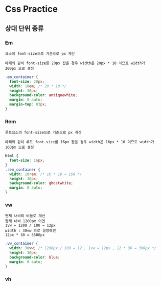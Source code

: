 # Css Practice

## 상대 단위 종류

### Em

```
요소의 font-size으로 기준으로 px 계산
```

```
아래와 같이 font-size를 20px 잡을 경우 width은 20px * 10 이므로 width가  200px 으로 설정
```

```css
.em_container {
  font-size: 20px;
  width: 10em; /* 20 * 10 */
  height: 30px;
  background-color: antiquewhite;
  margin: 0 auto;
  margin-top: 83px;
}
```

### Rem

```
루트요소의 font-size으로 기준으로 px 계산
```

```
아래와 같이 루트 font-size를 16px 잡을 경우 width은 16px * 10 이므로 width가  160px 으로 설정
```

```css
html {
  font-size: 16px;
}
.rem_container {
  width: 10rem; /* 16 * 10 = 160 */
  height: 30px;
  background-color: ghostwhite;
  margin: 0 auto;
}
```

### vw

```
현재 너비의 비율로 계산
현재 너비 1200px 이면
1vw = 1200 / 100 = 12px
width : 30vw 으로 설정하면
12px * 30 = 3600px
```

```css
.vw_container {
  width: 30vw; /* 1200px / 100 = 12 , 1vw = 12px , 12 * 30 = 360px */
  height: 30px;
  background-color: blue;
  margin: 0 auto;
}
```

### vh
